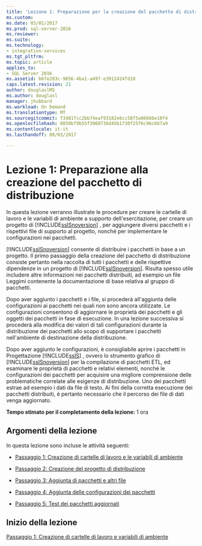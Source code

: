 ```yaml
---
title: 'Lezione 1: Preparazione per la creazione del pacchetto di distribuzione | Documenti Microsoft'
ms.custom: 
ms.date: 03/01/2017
ms.prod: sql-server-2016
ms.reviewer: 
ms.suite: 
ms.technology:
- integration-services
ms.tgt_pltfrm: 
ms.topic: article
applies_to:
- SQL Server 2016
ms.assetid: b6fe283c-9856-4ba1-a497-e3912424fd18
caps.latest.revision: 21
author: douglaslMS
ms.author: douglasl
manager: jhubbard
ms.workload: On Demand
ms.translationtype: MT
ms.sourcegitcommit: f3481fcc2bb74eaf93182e6cc58f5a06666e10f4
ms.openlocfilehash: 0850bf9b55f3960736d45b1730f25f6c96c667a9
ms.contentlocale: it-it
ms.lasthandoff: 08/03/2017

---
```

# <a name="lesson-1-preparing-to-create-the-deployment-bundle"></a>Lezione 1: Preparazione alla creazione del pacchetto di distribuzione
In questa lezione verranno illustrate le procedure per creare le cartelle di lavoro e le variabili di ambiente a supporto dell'esercitazione, per creare un progetto di [!INCLUDE[ssISnoversion](../includes/ssisnoversion-md.md)] , per aggiungere diversi pacchetti e i rispettivi file di supporto al progetto, nonché per implementare le configurazioni nei pacchetti.  
  
[!INCLUDE[ssISnoversion](../includes/ssisnoversion-md.md)] consente di distribuire i pacchetti in base a un progetto. Il primo passaggio della creazione del pacchetto di distribuzione consiste pertanto nella raccolta di tutti i pacchetti e delle rispettive dipendenze in un progetto di [!INCLUDE[ssISnoversion](../includes/ssisnoversion-md.md)]. Risulta spesso utile includere altre informazioni nei pacchetti distribuiti, ad esempio un file Leggimi contenente la documentazione di base relativa al gruppo di pacchetti.  
  
Dopo aver aggiunto i pacchetti e i file, si procederà all'aggiunta delle configurazioni ai pacchetti nei quali non sono ancora utilizzate. Le configurazioni consentono di aggiornare le proprietà dei pacchetti e gli oggetti dei pacchetti in fase di esecuzione. In una lezione successiva si procederà alla modifica dei valori di tali configurazioni durante la distribuzione dei pacchetti allo scopo di supportare i pacchetti nell'ambiente di destinazione della distribuzione.  
  
Dopo aver aggiunto le configurazioni, è consigliabile aprire i pacchetti in Progettazione [!INCLUDE[ssIS](../includes/ssis-md.md)] , ovvero lo strumento grafico di [!INCLUDE[ssISnoversion](../includes/ssisnoversion-md.md)] per la compilazione di pacchetti ETL, ed esaminare le proprietà di pacchetti e relativi elementi, nonché le configurazioni dei pacchetti per acquisire una migliore comprensione delle problematiche correlate alle esigenze di distribuzione. Uno dei pacchetti estrae ad esempio i dati da file di testo. Ai fini della corretta esecuzione dei pacchetti distribuiti, è pertanto necessario che il percorso dei file di dati venga aggiornato.  
  
**Tempo stimato per il completamento della lezione:** 1 ora  
  
## <a name="lesson-tasks"></a>Argomenti della lezione  
In questa lezione sono incluse le attività seguenti:  
  
-   [Passaggio 1: Creazione di cartelle di lavoro e le variabili di ambiente](../integration-services/lesson-1-1-creating-working-folders-and-environment-variables.md)  
  
-   [Passaggio 2: Creazione del progetto di distribuzione](../integration-services/lesson-1-2-creating-the-deployment-project.md)  
  
-   [Passaggio 3: Aggiunta di pacchetti e altri file](../integration-services/lesson-1-3-adding-packages-and-other-files.md)  
  
-   [Passaggio 4: Aggiunta delle configurazioni dei pacchetti](../integration-services/lesson-1-4-adding-package-configurations.md)  
  
-   [Passaggio 5: Test dei pacchetti aggiornati](../integration-services/lesson-1-5-testing-the-updated-packages.md)  
  
## <a name="start-the-lesson"></a>Inizio della lezione  
[Passaggio 1: Creazione di cartelle di lavoro e variabili di ambiente](../integration-services/lesson-1-1-creating-working-folders-and-environment-variables.md)  
  
  
  

